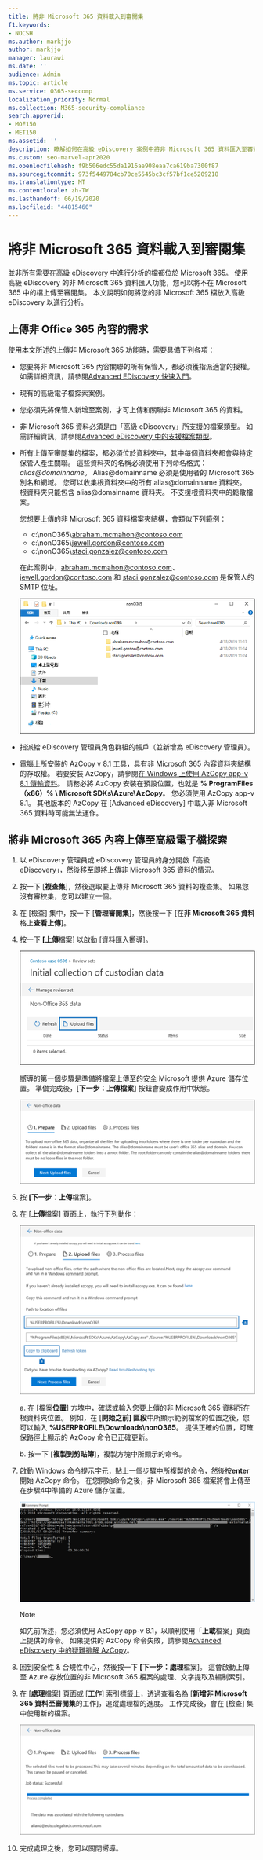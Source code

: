 ```yaml
---
title: 將非 Microsoft 365 資料載入到審閱集
f1.keywords:
- NOCSH
ms.author: markjjo
author: markjjo
manager: laurawi
ms.date: ''
audience: Admin
ms.topic: article
ms.service: O365-seccomp
localization_priority: Normal
ms.collection: M365-security-compliance
search.appverid:
- MOE150
- MET150
ms.assetid: ''
description: 瞭解如何在高級 eDiscovery 案例中將非 Microsoft 365 資料匯入至審查集，以進行分析。
ms.custom: seo-marvel-apr2020
ms.openlocfilehash: f9b506edc55da1916ae908eaa7ca619ba7300f87
ms.sourcegitcommit: 973f5449784cb70ce5545bc3cf57bf1ce5209218
ms.translationtype: MT
ms.contentlocale: zh-TW
ms.lasthandoff: 06/19/2020
ms.locfileid: "44815460"
---
```

# <a name="load-non-microsoft-365-data-into-a-review-set"></a>將非 Microsoft 365 資料載入到審閱集

並非所有需要在高級 eDiscovery 中進行分析的檔都位於 Microsoft 365。 使用高級 eDiscovery 的非 Microsoft 365 資料匯入功能，您可以將不在 Microsoft 365 中的檔上傳至審閱集。 本文說明如何將您的非 Microsoft 365 檔放入高級 eDiscovery 以進行分析。

## <a name="requirements-to-upload-non-office-365-content"></a>上傳非 Office 365 內容的需求

使用本文所述的上傳非 Microsoft 365 功能時，需要具備下列各項：

- 您要將非 Microsoft 365 內容關聯的所有保管人，都必須獲指派適當的授權。 如需詳細資訊，請參閱[Advanced EDiscovery 快速入門](get-started-with-advanced-ediscovery.md#step-1-verify-and-assign-appropriate-licenses)。

- 現有的高級電子檔探索案例。

- 您必須先將保管人新增至案例，才可上傳和關聯非 Microsoft 365 的資料。

- 非 Microsoft 365 資料必須是由「高級 eDiscovery」所支援的檔案類型。 如需詳細資訊，請參閱[Advanced eDiscovery 中的支援檔案類型](supported-filetypes-ediscovery20.md)。

- 所有上傳至審閱集的檔案，都必須位於資料夾中，其中每個資料夾都會與特定保管人產生關聯。 這些資料夾的名稱必須使用下列命名格式： *alias@domainname*。 Alias@domainname 必須是使用者的 Microsoft 365 別名和網域。 您可以收集根資料夾中的所有 alias@domainname 資料夾。 根資料夾只能包含 alias@domainname 資料夾。 不支援根資料夾中的鬆散檔案。

   您想要上傳的非 Microsoft 365 資料檔案夾結構，會類似下列範例：

   - c:\nonO365\abraham.mcmahon@contoso.com
   - c:\nonO365\jewell.gordon@contoso.com
   - c:\nonO365\staci.gonzalez@contoso.com

   在此案例中，abraham.mcmahon@contoso.com、jewell.gordon@contoso.com 和 staci.gonzalez@contoso.com 是保管人的 SMTP 位址。

   ![非 Microsoft 365 資料上傳資料夾結構](../media/3f2dde84-294e-48ea-b44b-7437bd25284c.png)

- 指派給 eDiscovery 管理員角色群組的帳戶（並新增為 eDiscovery 管理員）。

- 電腦上所安裝的 AzCopy v 8.1 工具，具有非 Microsoft 365 內容資料夾結構的存取權。 若要安裝 AzCopy，請參閱[在 Windows 上使用 AzCopy app-v 8.1 傳輸資料](https://docs.microsoft.com/previous-versions/azure/storage/storage-use-azcopy)。 請務必將 AzCopy 安裝在預設位置，也就是 **% ProgramFiles （x86）% \ Microsoft SDKs\Azure\AzCopy**。 您必須使用 AzCopy app-v 8.1。 其他版本的 AzCopy 在 [Advanced eDiscovery] 中載入非 Microsoft 365 資料時可能無法運作。


## <a name="upload-non-microsoft-365-content-into-advanced-ediscovery"></a>將非 Microsoft 365 內容上傳至高級電子檔探索

1. 以 eDiscovery 管理員或 eDiscovery 管理員的身分開啟「高級 eDiscovery」，然後移至即將上傳非 Microsoft 365 資料的情況。  

2. 按一下 [**複查集**]，然後選取要上傳非 Microsoft 365 資料的複查集。  如果您沒有審校集，您可以建立一個。 
 
3. 在 [檢查] 集中，按一下 [**管理審閱集**]，然後按一下 [在**非 Microsoft 365 資料**格上**查看上傳**]。

4. 按一下 **[上傳**檔案] 以啟動 [資料匯入嚮導]。

   ![上傳檔案](../media/574f4059-4146-4058-9df3-ec97cf28d7c7.png)

   嚮導的第一個步驟是準備將檔案上傳至的安全 Microsoft 提供 Azure 儲存位置。  準備完成後，[**下一步：上傳檔案]** 按鈕會變成作用中狀態。

   ![非 Microsoft 365 匯入：準備](../media/0670a347-a578-454a-9b3d-e70ef47aec57.png)
 
5. 按 **[下一步：上傳**檔案]。

6. 在 [**上傳**檔案] 頁面上，執行下列動作：

   ![非 Microsoft 365 匯入：上傳檔案](../media/3ea53b5d-7f9b-4dfc-ba63-90a38c14d41a.png)

   a. 在 [檔案**位置**] 方塊中，確認或輸入您要上傳的非 Microsoft 365 資料所在根資料夾位置。 例如，在 [**開始之前] 區段**中所顯示範例檔案的位置之後，您可以輸入 **%USERPROFILE\Downloads\nonO365**。 提供正確的位置，可確保路徑上顯示的 AzCopy 命令已正確更新。

   b. 按一下 [**複製到剪貼簿**]，複製方塊中所顯示的命令。

7. 啟動 Windows 命令提示字元，貼上一個步驟中所複製的命令，然後按**enter**開始 AzCopy 命令。  在您開始命令之後，非 Microsoft 365 檔案將會上傳至在步驟4中準備的 Azure 儲存位置。

   ![非 Microsoft 365 匯入： AzCopy](../media/504e2dbe-f36f-4f36-9b08-04aea85d8250.png)

   > [!NOTE]
   > 如先前所述，您必須使用 AzCopy app-v 8.1，以順利使用「**上載**檔案」頁面上提供的命令。 如果提供的 AzCopy 命令失敗，請參閱[Advanced eDiscovery 中的疑難排解 AzCopy](troubleshooting-azcopy.md)。

8. 回到安全性 & 合規性中心，然後按一下 **[下一步：處理**檔案]。  這會啟動上傳至 Azure 存放位置的非 Microsoft 365 檔案的處理、文字提取及編制索引。  

9. 在 [**處理**檔案] 頁面或 [**工作**] 索引標籤上，透過查看名為 [**新增非 Microsoft 365 資料至審閱集**的工作]，追蹤處理檔的進度。  工作完成後，會在 [檢查] 集中使用新的檔案。

   ![非 Microsoft 365 匯入：處理檔](../media/218b1545-416a-4a9f-9b25-3b70e8508f67.png)

10. 完成處理之後，您可以關閉嚮導。
